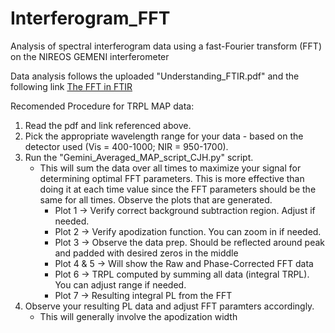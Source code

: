 # Interferogram_FFT
Analysis of spectral interferogram data using a fast-Fourier transform (FFT) on the NIREOS GEMENI interferometer

Data analysis follows the uploaded "Understanding_FTIR.pdf" and the following link
[The FFT in FTIR](https://www.essentialftir.com/fftTutorial.html#:~:text=The%20Fast%20Fourier%20Transform%20(FFT)%20applied%20to%20FTIR%20Data&text=The%20starting%20point%20is%20the,point%2C%20or%20%27ZPD%27)

Recomended Procedure for TRPL MAP data:
1) Read the pdf and link referenced above.
3) Pick the appropriate wavelength range for your data - based on the detector used (Vis = 400-1000; NIR = 950-1700).
4) Run the "Gemini_Averaged_MAP_script_CJH.py" script.
      - This will sum the data over all times to maximize your signal for determining optimal FFT parameters. This is more effective than doing it at each time value since the FFT parameters should be the same for all times. Observe the plots that are generated.
          - Plot 1 -> Verify correct background subtraction region. Adjust if needed.
          - Plot 2 -> Verify apodization function. You can zoom in if needed.
          - Plot 3 -> Observe the data prep. Should be reflected around peak and padded with desired zeros in the middle
          - Plot 4 & 5 -> Will show the Raw and Phase-Corrected FFT data
          - Plot 6 -> TRPL computed by summing all data (integral TRPL). You can adjust range if needed.
          - Plot 7 -> Resulting integral PL from the FFT
 3) Observe your resulting PL data and adjust FFT paramters accordingly. 
      - This will generally involve the apodization width    
